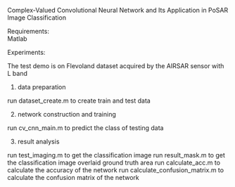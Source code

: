 Complex-Valued Convolutional Neural Network and Its Application in PoSAR Image Classification

Requirements:   
Matlab

Experiments:

The test demo is on Flevoland dataset acquired by the AIRSAR sensor with L band

1. data preparation 

run dataset_create.m to create train and test data

2. network construction and training

run cv_cnn_main.m to predict the class of testing data

3. result analysis

run test_imaging.m to get the classification image
run result_mask.m to get the classification image overlaid ground truth area 
run calculate_acc.m to calculate the accuracy of the network
run calculate_confusion_matrix.m to calculate the confusion matrix of the network

